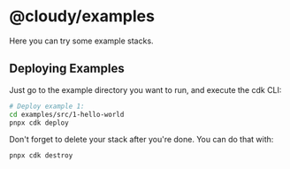 # @cloudy/examples

Here you can try some example stacks.

## Deploying Examples

Just go to the example directory you want to run, and execute the cdk CLI:

```sh
# Deploy example 1:
cd examples/src/1-hello-world
pnpx cdk deploy
```

Don't forget to delete your stack after you're done. You can do that with:

```sh
pnpx cdk destroy
```
